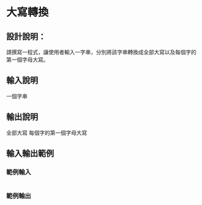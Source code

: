 # 大寫轉換

## 設計說明：
請撰寫一程式，讓使用者輸入一字串，分別將該字串轉換成全部大寫以及每個字的第一個字母大寫。

## 輸入說明

一個字串

## 輸出說明

全部大寫
每個字的第一個字母大寫

## 輸入輸出範例

### 範例輸入

```

```

### 範例輸出

```

```